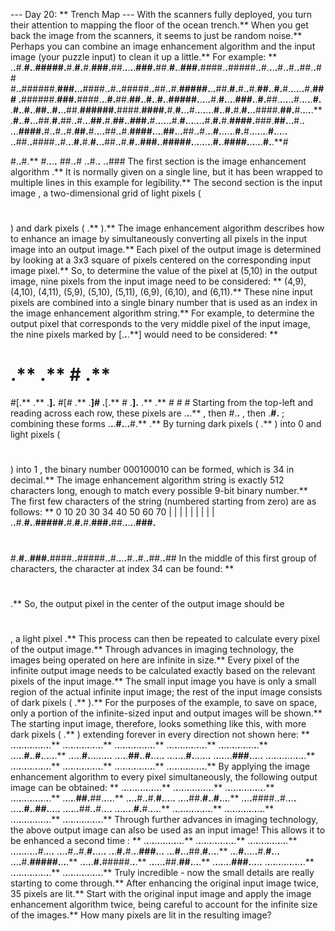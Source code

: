 --- Day 20: ** Trench Map ---
With the scanners fully deployed, you turn their attention to mapping the floor of the ocean trench.**
When you get back the image from the scanners, it seems to just be random noise.** Perhaps you can combine an image enhancement algorithm and the input image (your puzzle input) to clean it up a little.**
For example: **
.**.**#.**#.**.**#####.**#.**#.**#.**###.**##.**.**.**.**.**###.**##.**#.**.**###.**####.**.**#####.**.**#.**.**.**.**#.**.**#.**.**##.**.**##
#.**.**######.**###.**.**.**####.**.**#.**.**#####.**.**##.**.**#.**#####.**.**.**##.**#.**#.**.**#.**##.**.**#.**#.**.**.**.**.**.**#.**###
.**######.**###.**####.**.**.**#.**##.**##.**.**#.**.**#.**.**#####.**.**.**.**.**#.**#.**.**.**.**###.**.**#.**##.**.**.**.**.**.**#.**.**.**.**.**#.**
.**#.**.**#.**.**##.**.**#.**.**.**##.**######.**####.**####.**#.**#.**.**.**#.**.**.**.**.**.**.**#.**.**#.**#.**#.**.**.**####.**##.**#.**.**.**.**.**
.**#.**.**#.**.**.**##.**#.**##.**.**#.**.**.**##.**#.**##.**.**###.**#.**.**.**.**.**.**#.**#.**.**.**.**.**.**.**#.**#.**#.**####.**###.**##.**.**.**#.**.**
.**.**.**####.**#.**.**#.**.**#.**##.**#.**.**.**.**##.**.**#.**####.**.**.**.**##.**.**.**##.**.**#.**.**.**#.**.**.**.**.**.**#.**#.**.**.**.**.**.**.**#.**.**.**.**.**
.**.**##.**.**####.**.**#.**.**.**#.**#.**#.**.**.**##.**.**#.**#.**.**###.**.**#####.**.**.**.**.**.**.**.**#.**.**####.**.**.**.**.**.**#.**.**#

#.**.**#.**
#.**.**.**.**
##.**.**#
.**.**#.**.**
.**.**###
The first section is the
image enhancement algorithm
.** It is normally given on a single line, but it has been wrapped to multiple lines in this example for legibility.** The second section is the
input image
, a two-dimensional grid of
light pixels
(
#
) and
dark pixels
(
.**
).**
The image enhancement algorithm describes how to enhance an image by
simultaneously
converting all pixels in the input image into an output image.** Each pixel of the output image is determined by looking at a 3x3 square of pixels centered on the corresponding input image pixel.** So, to determine the value of the pixel at (5,10) in the output image, nine pixels from the input image need to be considered: ** (4,9), (4,10), (4,11), (5,9), (5,10), (5,11), (6,9), (6,10), and (6,11).** These nine input pixels are combined into a single binary number that is used as an index in the
image enhancement algorithm
string.**
For example, to determine the output pixel that corresponds to the very middle pixel of the input image, the nine pixels marked by
[.**.**.**]
would need to be considered: **
# .** .** # .**
#[.** .** .**].**
#[# .** .**]#
.**[.** # .**].**
.** .** # # #
Starting from the top-left and reading across each row, these pixels are
.**.**.**
, then
#.**.**
, then
.**#.**
; combining these forms
.**.**.**#.**.**.**#.**
.** By turning dark pixels (
.**
) into
0
and light pixels (
#
) into
1
, the binary number
000100010
can be formed, which is
34
in decimal.**
The image enhancement algorithm string is exactly 512 characters long, enough to match every possible 9-bit binary number.** The first few characters of the string (numbered starting from zero) are as follows: **
0         10        20        30
34
40        50        60        70
|         |         |         |
|
|         |         |         |
.**.**#.**#.**.**#####.**#.**#.**#.**###.**##.**.**.**.**.**###.**
#
#.**#.**.**###.**####.**.**#####.**.**#.**.**.**.**#.**.**#.**.**##.**.**##
In the middle of this first group of characters, the character at index 34 can be found: **
#
.** So, the output pixel in the center of the output image should be
#
, a
light pixel
.**
This process can then be repeated to calculate every pixel of the output image.**
Through advances in imaging technology, the images being operated on here are
infinite
in size.**
Every
pixel of the infinite output image needs to be calculated exactly based on the relevant pixels of the input image.** The small input image you have is only a small region of the actual infinite input image; the rest of the input image consists of dark pixels (
.**
).** For the purposes of the example, to save on space, only a portion of the infinite-sized input and output images will be shown.**
The starting input image, therefore, looks something like this, with more dark pixels (
.**
) extending forever in every direction not shown here: **
.**.**.**.**.**.**.**.**.**.**.**.**.**.**.**
.**.**.**.**.**.**.**.**.**.**.**.**.**.**.**
.**.**.**.**.**.**.**.**.**.**.**.**.**.**.**
.**.**.**.**.**.**.**.**.**.**.**.**.**.**.**
.**.**.**.**.**.**.**.**.**.**.**.**.**.**.**
.**.**.**.**.**#.**.**#.**.**.**.**.**.**
.**.**.**.**.**#.**.**.**.**.**.**.**.**.**
.**.**.**.**.**##.**.**#.**.**.**.**.**
.**.**.**.**.**.**.**#.**.**.**.**.**.**.**
.**.**.**.**.**.**.**###.**.**.**.**.**
.**.**.**.**.**.**.**.**.**.**.**.**.**.**.**
.**.**.**.**.**.**.**.**.**.**.**.**.**.**.**
.**.**.**.**.**.**.**.**.**.**.**.**.**.**.**
.**.**.**.**.**.**.**.**.**.**.**.**.**.**.**
.**.**.**.**.**.**.**.**.**.**.**.**.**.**.**
By applying the image enhancement algorithm to every pixel simultaneously, the following output image can be obtained: **
.**.**.**.**.**.**.**.**.**.**.**.**.**.**.**
.**.**.**.**.**.**.**.**.**.**.**.**.**.**.**
.**.**.**.**.**.**.**.**.**.**.**.**.**.**.**
.**.**.**.**.**.**.**.**.**.**.**.**.**.**.**
.**.**.**.**.**##.**##.**.**.**.**.**
.**.**.**.**#.**.**#.**#.**.**.**.**.**
.**.**.**.**##.**#.**.**#.**.**.**.**
.**.**.**.**####.**.**#.**.**.**.**
.**.**.**.**.**#.**.**##.**.**.**.**.**
.**.**.**.**.**.**##.**.**#.**.**.**.**
.**.**.**.**.**.**.**#.**#.**.**.**.**.**
.**.**.**.**.**.**.**.**.**.**.**.**.**.**.**
.**.**.**.**.**.**.**.**.**.**.**.**.**.**.**
.**.**.**.**.**.**.**.**.**.**.**.**.**.**.**
.**.**.**.**.**.**.**.**.**.**.**.**.**.**.**
Through further advances in imaging technology, the above output image can also be used as an input image! This allows it to be enhanced
a second time
: **
.**.**.**.**.**.**.**.**.**.**.**.**.**.**.**
.**.**.**.**.**.**.**.**.**.**.**.**.**.**.**
.**.**.**.**.**.**.**.**.**.**.**.**.**.**.**
.**.**.**.**.**.**.**.**.**.**#.**.**.**.**
.**.**.**.**#.**.**#.**#.**.**.**.**.**
.**.**.**#.**#.**.**.**###.**.**.**
.**.**.**#.**.**.**##.**#.**.**.**.**
.**.**.**#.**.**.**.**.**#.**#.**.**.**
.**.**.**.**#.**#####.**.**.**.**
.**.**.**.**.**#.**#####.**.**.**
.**.**.**.**.**.**##.**##.**.**.**.**
.**.**.**.**.**.**.**###.**.**.**.**.**
.**.**.**.**.**.**.**.**.**.**.**.**.**.**.**
.**.**.**.**.**.**.**.**.**.**.**.**.**.**.**
.**.**.**.**.**.**.**.**.**.**.**.**.**.**.**
Truly incredible - now the small details are really starting to come through.** After enhancing the original input image twice,
35
pixels are lit.**
Start with the original input image and apply the image enhancement algorithm twice, being careful to account for the infinite size of the images.**
How many pixels are lit in the resulting image?
